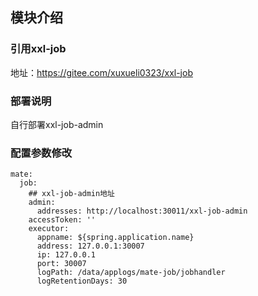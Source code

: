 ## 模块介绍
### 引用xxl-job
地址：https://gitee.com/xuxueli0323/xxl-job

### 部署说明
自行部署xxl-job-admin

### 配置参数修改
````
mate:
  job:
    ## xxl-job-admin地址
    admin:
      addresses: http://localhost:30011/xxl-job-admin
    accessToken: ''
    executor:
      appname: ${spring.application.name}
      address: 127.0.0.1:30007
      ip: 127.0.0.1
      port: 30007
      logPath: /data/applogs/mate-job/jobhandler
      logRetentionDays: 30
````